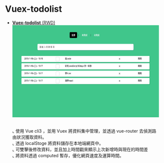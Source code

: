 
 # Vuex-todolist
- <a href="https://joechen0730.github.io/Vuex-todolist/" target="blank"><B>Vuex-todolist</B> (RWD)</a> <BR>
  <a href="https://joechen0730.github.io/Vuex-todolist/" target="blank"><img src="vuexTodolist.jpg" width="700" height="300"><BR></a> <BR>
  
  ⌞ 使用 Vue cli3 ，並用 Vuex 將資料集中管理，並透過 vue-router 去偵測路由狀況獲取資料。<BR>
  ⌞ 透過 localStoge 將資料儲存在本地端網頁中。<BR>
  ⌞ 可雙擊後修改資料，並且加上時間戳來顯示上次新增時與現在的時間差 <BR>
  ⌞ 將資料透過 computed 暫存，優化網頁速度及運算時間。<BR>
